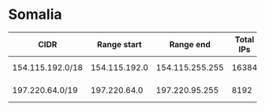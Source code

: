# Somalia

CIDR               | Range start     | Range end       | Total IPs  | Assign date | Owner
------------------ | --------------- | --------------- | ---------- | ----------- | -----
154.115.192.0/18   | 154.115.192.0   | 154.115.255.255 | 16384      | 2017-07-06  | 
197.220.64.0/19    | 197.220.64.0    | 197.220.95.255  | 8192       | 2011-05-05  | 
